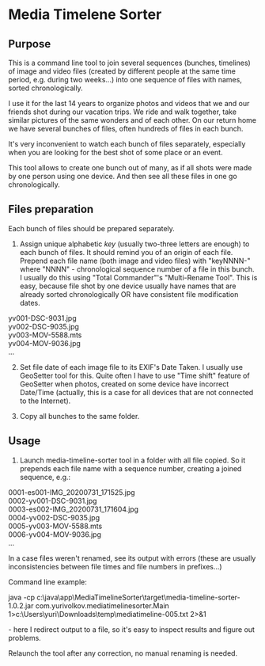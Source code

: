 # Media Timelene Sorter

## Purpose
This is a command line tool to join several sequences (bunches, timelines)
 of image and video files (created by different people at the same time period, e.g. during two weeks...)
 into one sequence of files with names, sorted chronologically.
 
I use it for the last 14 years to organize photos and videos that we and our friends
shot during our vacation trips. We ride and walk together, take similar pictures
of the same wonders and of each other. On our return home we have several bunches of files,
often hundreds of files in each bunch.

It's very inconvenient to watch each bunch of files separately, especially when 
you are looking for the best shot of some place or an event.

This tool allows to create one bunch out of many, as if all shots were made by one person
using one device. And then see all these files in one go chronologically. 

## Files preparation

Each bunch of files should be prepared separately.

1. Assign unique alphabetic *key* (usually two-three letters are enough) to each bunch of files.
It should remind you of an origin of each file.  
Prepend each file name (both image and video files) with "keyNNNN-" where "NNNN" - 
chronological sequence number of a file in this bunch. I usually do this using 
"Total Commander"'s "Multi-Rename Tool". This is easy, because file shot by one device
usually have names that are already sorted chronologically OR have consistent 
file modification dates.

yv001-DSC-9031.jpg  
yv002-DSC-9035.jpg  
yv003-MOV-5588.mts  
yv004-MOV-9036.jpg  
...
   
2. Set file date of each image file to its EXIF's Date Taken. I usually use GeoSetter
tool for this. Quite often I have to use "Time shift" feature of GeoSetter when photos,
created on some device have incorrect Date/Time 
(actually, this is a case for all devices that are not connected to the Internet).

3. Copy all bunches to the same folder. 

## Usage
1. Launch  media-timeline-sorter tool in a folder with all file copied. So it prepends each file name with a sequence number, 
creating a joined sequence, e.g.:

0001-es001-IMG_20200731_171525.jpg  
0002-yv001-DSC-9031.jpg  
0003-es002-IMG_20200731_171604.jpg  
0004-yv002-DSC-9035.jpg  
0005-yv003-MOV-5588.mts  
0006-yv004-MOV-9036.jpg  
...

In a case files weren't renamed, see its output with errors (these are usually 
inconsistencies between file times and file numbers in prefixes...)
 
Command line example:

java -cp c:\java\app\MediaTimelineSorter\target\media-timeline-sorter-1.0.2.jar com.yurivolkov.mediatimelinesorter.Main 1>c:\Users\yuri\Downloads\temp\mediatimeline-005.txt 2>&1

\- here I redirect output to a file, so it's easy to inspect results and figure out problems.

Relaunch the tool after any correction, no manual renaming is needed. 